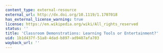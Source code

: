 ```yaml
---
content_type: external-resource
external_url: http://dx.doi.org/10.1119/1.1707018
has_external_license_warning: true
license: https://en.wikipedia.org/wiki/All_rights_reserved
status: ''
title: 'Classroom Demonstrations: Learning Tools or Entertainment?'
uid: 1b1d437f-51a8-4dad-b897-ad9407afa703
wayback_url: ''
---
```

